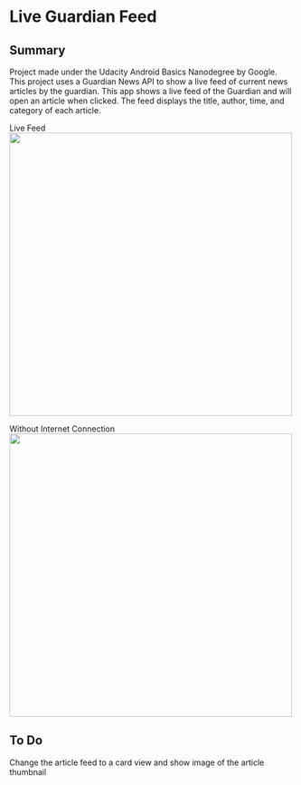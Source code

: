 # Live Guardian Feed

## Summary 
Project made under the Udacity Android Basics Nanodegree by Google. 
This project uses a Guardian News API to show a live feed of current news articles by the guardian. 
This app shows a live feed of the Guardian and will open an article when clicked.
The feed displays the title, author, time, and category of each article.

Live Feed
<img src="https://drive.google.com/uc?export=view&id=1Bry8deHGp747C-prENShJdvvYJOyQY4q" height="500">

Without Internet Connection
<img src="https://drive.google.com/uc?export=view&id=1rMXM1r_UfRSlxwb-LusV2rDLfcaECMeF" height="500">

## To Do
Change the article feed to a card view and show image of the article thumbnail
